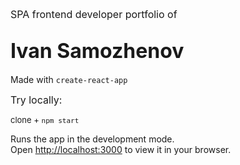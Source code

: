 <font size="3">SPA frontend developer portfolio of</font>

<font size="6">Ivan Samozhenov</font>
---
Made with `create-react-app`

<font size="3">Try locally:</font>

<font size="2">clone + `npm start`</font>

Runs the app in the development mode.\
Open [http://localhost:3000](http://localhost:3000) to view it in your browser.